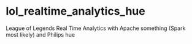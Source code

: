 # lol_realtime_analytics_hue
League of Legends Real Time Analytics with Apache something (Spark most likely) and Philips hue
